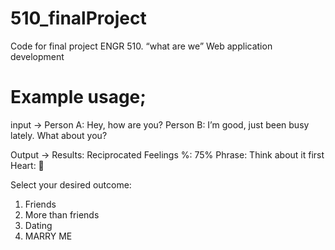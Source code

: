 # 510_finalProject
Code for final project ENGR 510. “what are we” Web application development


# Example usage; 
input -> 
Person A: Hey, how are you?
Person B: I’m good, just been busy lately. What about you?

Output -> 
Results:
Reciprocated Feelings %: 75%
Phrase: Think about it first
Heart: 💖

Select your desired outcome:
1. Friends
2. More than friends
3. Dating
4. MARRY ME
